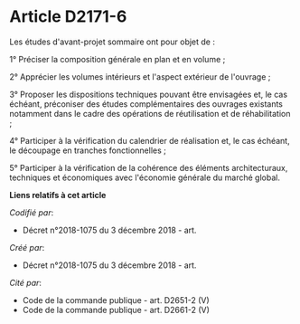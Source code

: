 # Article D2171-6

Les études d'avant-projet sommaire ont pour objet de :

1° Préciser la composition générale en plan et en volume ;

2° Apprécier les volumes intérieurs et l'aspect extérieur de l'ouvrage ;

3° Proposer les dispositions techniques pouvant être envisagées et, le cas échéant, préconiser des études complémentaires des
ouvrages existants notamment dans le cadre des opérations de réutilisation et de réhabilitation ;

4° Participer à la vérification du calendrier de réalisation et, le cas échéant, le découpage en tranches fonctionnelles ;

5° Participer à la vérification de la cohérence des éléments architecturaux, techniques et économiques avec l'économie
générale du marché global.

**Liens relatifs à cet article**

_Codifié par_:

  - Décret n°2018-1075 du 3 décembre 2018 - art.

_Créé par_:

  - Décret n°2018-1075 du 3 décembre 2018 - art.

_Cité par_:

  - Code de la commande publique - art. D2651-2 (V)
  - Code de la commande publique - art. D2661-2 (V)
